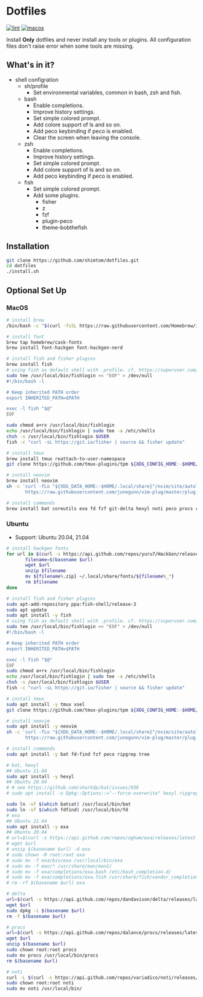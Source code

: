 # Dotfiles

[![lint](https://github.com/shimtom/dotfiles/actions/workflows/lint.yml/badge.svg)](https://github.com/shimtom/dotfiles/actions/workflows/lint.yml) [![macos](https://github.com/shimtom/dotfiles/actions/workflows/macos.yml/badge.svg)](https://github.com/shimtom/dotfiles/actions/workflows/macos.yml)

Install **Only** dotfiles and never install any tools or plugins.
All configuration files don't raise error when some tools are missing.


## What's in it?
* shell configration
    * sh/profile
        - Set environmental variables, common in bash, zsh and fish.
    * bash
        - Enable completions.
        - Improve history settings.
        - Set simple colored prompt.
        - Add colore support of ls and so on.
        - Add peco keybinding if peco is enabled.
        - Clear the screen when leaving the console.
    * zsh
        - Enable completions.
        - Improve history settings.
        - Set simple colored prompt.
        - Add colore support of ls and so on.
        - Add peco keybinding if peco is enabled.
    * fish
        - Set simple colored prompt.
        - Add some plugins.
            - fisher
            - z
            - fzf
            - plugin-peco
            - theme-bobthefish


## Installation

```bash
git clone https://github.com/shimtom/dotfiles.git
cd dotfiles
./install.sh
```

## Optional Set Up
### MacOS

```bash
# install brew
/bin/bash -c "$(curl -fsSL https://raw.githubusercontent.com/Homebrew/install/HEAD/install.sh)"

# install font
brew tap homebrew/cask-fonts
brew install font-hackgen font-hackgen-nerd

# install fish and fisher plugins
brew install fish
# using fish as default shell with .profile. cf. https://superuser.com/questions/446925/re-use-profile-for-fish
sudo tee /usr/local/bin/fishlogin << "EOF" > /dev/null
#!/bin/bash -l

# Keep inherited PATH order
export INHERITED_PATH=$PATH

exec -l fish "$@"
EOF

sudo chmod a+rx /usr/local/bin/fishlogin
echo /usr/local/bin/fishlogin | sudo tee -a /etc/shells
chsh -s /usr/local/bin/fishlogin $USER
fish -c "curl -sL https://git.io/fisher | source && fisher update"

# install tmux
brew install tmux reattach-to-user-namespace
git clone https://github.com/tmux-plugins/tpm ${XDG_CONFIG_HOME:-$HOME/.config}/tmux/plugins/tpm

# install neovim
brew install neovim
sh -c 'curl -fLo "${XDG_DATA_HOME:-$HOME/.local/share}"/nvim/site/autoload/plug.vim --create-dirs \
       https://raw.githubusercontent.com/junegunn/vim-plug/master/plug.vim'

# install commands
brew install bat coreutils exa fd fzf git-delta hexyl noti peco procs ripgrep tree
```

### Ubuntu
* Support: Ubuntu 20.04, 21.04

```bash
# install hackgen fonts
for url in $(curl -s https://api.github.com/repos/yuru7/HackGen/releases/latest | grep "browser_download_url.*\.zip" | cut -d : -f 2,3 | tr -d \"); do
       filename=$(basename $url)
       wget $url
       unzip $filename
       mv ${filename%.zip} ~/.local/share/fonts/${filename%_*}
       rm $filename
done

# install fish and fisher plugins
sudo apt-add-repository ppa:fish-shell/release-3
sudo apt update
sudo apt install -y fish
# using fish as default shell with .profile. cf. https://superuser.com/questions/446925/re-use-profile-for-fish
sudo tee /usr/local/bin/fishlogin << "EOF" > /dev/null
#!/bin/bash -l

# Keep inherited PATH order
export INHERITED_PATH=$PATH

exec -l fish "$@"
EOF
sudo chmod a+rx /usr/local/bin/fishlogin
echo /usr/local/bin/fishlogin | sudo tee -a /etc/shells
chsh -s /usr/local/bin/fishlogin $USER
fish -c "curl -sL https://git.io/fisher | source && fisher update"

# install tmux
sudo apt install -y tmux xsel
git clone https://github.com/tmux-plugins/tpm ${XDG_CONFIG_HOME:-$HOME/.config}/tmux/plugins/tpm

# install neovim
sudo apt install -y neovim
sh -c 'curl -fLo "${XDG_DATA_HOME:-$HOME/.local/share}"/nvim/site/autoload/plug.vim --create-dirs \
       https://raw.githubusercontent.com/junegunn/vim-plug/master/plug.vim'

# install commands
sudo apt install -y bat fd-find fzf peco ripgrep tree

# bat, hexyl
## Ubuntu 21.04
sudo apt install -y hexyl
## Ubuntu 20.04
# # see https://github.com/sharkdp/bat/issues/938
# sudo apt install -o Dpkg::Options::="--force-overwrite" hexyl ripgrep

sudo ln -sf $(which batcat) /usr/local/bin/bat
sudo ln -sf $(which fdfind) /usr/local/bin/fd
# exa
## Ubuntu 21.04
sudo apt install -y exa
## Ubuntu 20.04
# url=$(curl -s https://api.github.com/repos/ogham/exa/releases/latest | grep -E "browser_download_url.*exa-linux-x86_64-v[0-9]+\.[0-9]+\.[0-9]+\.*\.zip" | cut -d : -f 2,3 | tr -d \")
# wget $url
# unzip $(basename $url) -d exa
# sudo chown -R root:root exa
# sudo mv -f exa/bin/exa /usr/local/bin/exa
# sudo mv -f man/* /usr/share/man/man1/
# sudo mv -f exa/completions/exa.bash /etc/bash_completion.d/
# sudo mv -f exa/completions/exa.fish /usr/share/fish/vendor_completions.d/
# rm -rf $(basename $url) exa

# delta
url=$(curl -s https://api.github.com/repos/dandavison/delta/releases/latest | grep -E "browser_download_url.*git-delta_[0-9]+\.[0-9]+\.[0-9]+_amd64\.deb" | cut -d : -f 2,3 | tr -d \")
wget $url
sudo dpkg -i $(basename $url)
rm -f $(basename $url)

# procs
url=$(curl -s https://api.github.com/repos/dalance/procs/releases/latest | grep -E "browser_download_url.*procs-v[0-9]+\.[0-9]+\.[0-9]+-x86_64-linux\.zip" | cut -d : -f 2,3 | tr -d \")
wget $url
unzip $(basename $url)
sudo chown root:root procs
sudo mv procs /usr/local/bin/procs
rm $(basename $url)

# noti
curl -L $(curl -s https://api.github.com/repos/variadico/noti/releases/latest | awk '/browser_download_url/ { print $2 }' | grep 'linux-amd64' | sed 's/"//g') | tar -xz
sudo chown root:root noti
sudo mv noti /usr/local/bin/
```
